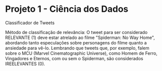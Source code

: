 # Projeto 1 - Ciência dos Dados
Classificador de Tweets

Método de classificação de relevância: O tweet para ser considerado RELEVANTE (1) deve estar atrelado ao filme "Spiderman: No Way Home", abordando tanto especulações sobre personagens do filme quanto a ansiedade para vê-lo. Lembrando que tweets que, por exemplo, falem sobre o MCU (Marvel Cinematographic Universe), como Homem de Ferro, Vingadores e Eternos, com ou sem o Spiderman, são considerados IREELEVANTES (0).